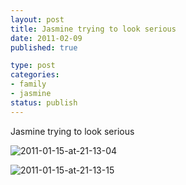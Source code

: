 ```yaml
--- 
layout: post
title: Jasmine trying to look serious
date: 2011-02-09
published: true

type: post
categories: 
- family
- jasmine
status: publish
---
```

Jasmine trying to look serious

![2011-01-15-at-21-13-04](http://media.eick.us/2011/02/2011-01-15-at-21-13-04.jpg)

![2011-01-15-at-21-13-15](http://media.eick.us/2011/02/2011-01-15-at-21-13-15.jpg)

